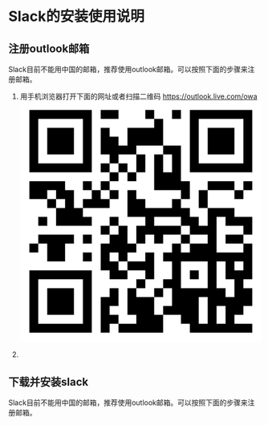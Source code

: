 # Slack的安装使用说明

## 注册outlook邮箱
Slack目前不能用中国的邮箱，推荐使用outlook邮箱。可以按照下面的步骤来注册邮箱。

1. 用手机浏览器打开下面的网址或者扫描二维码
https://outlook.live.com/owa
![](outlook.png)

2. 

## 下载并安装slack
Slack目前不能用中国的邮箱，推荐使用outlook邮箱。可以按照下面的步骤来注册邮箱。
